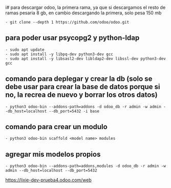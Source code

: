 i# para descargar odoo, la primera rama, ya que si descargamos el resto de ramas pesaria 8 gb, en cambio descargando la primera, solo pesa 150 mb

    - git clone --depth 1 https://github.com/odoo/odoo.git

## para poder usar psycopg2 y python-ldap

    - sudo apt update
    - sudo apt install -y libpq-dev python3-dev gcc
    - sudo apt install -y libsasl2-dev libldap2-dev libssl-dev python3-dev gcc

## comando para deplegar y crear la db (solo se debe usar para crear la base de datos porque si no, la recrea de nuevo y borrar los otros datos)

    - python3 odoo-bin --addons-path=addons -d odoo_db -r admin -w admin --db_host=localhost --db_port=5432 -i base

## comando para crear un modulo

    - python3 odoo-bin scaffold <model name> modules

## agregar mis modelos propios

    - python3 odoo-bin --addons-path=addons,modules -d odoo_db -r admin -w admin --db_host=localhost --db_port=5432

https://lixie-dev-prueba4.odoo.com/web
